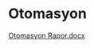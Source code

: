 # Otomasyon
 
[Otomasyon Rapor.docx](https://github.com/user-attachments/files/18939503/Otomasyon.Rapor.docx)

